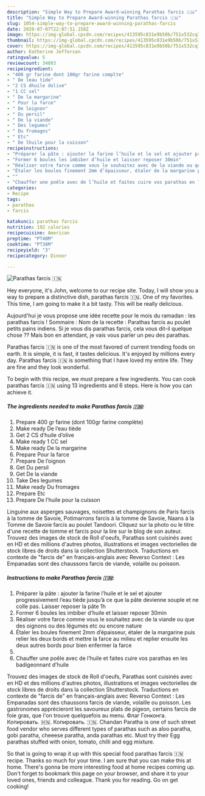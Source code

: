 ```yaml
---
description: "Simple Way to Prepare Award-winning Parathas farcis 🇮🇳"
title: "Simple Way to Prepare Award-winning Parathas farcis 🇮🇳"
slug: 1054-simple-way-to-prepare-award-winning-parathas-farcis
date: 2020-07-07T22:07:51.158Z
image: https://img-global.cpcdn.com/recipes/413595c831e9b50b/751x532cq70/parathas-farcis-🇮🇳-photo-principale-de-la-recette.jpg
thumbnail: https://img-global.cpcdn.com/recipes/413595c831e9b50b/751x532cq70/parathas-farcis-🇮🇳-photo-principale-de-la-recette.jpg
cover: https://img-global.cpcdn.com/recipes/413595c831e9b50b/751x532cq70/parathas-farcis-🇮🇳-photo-principale-de-la-recette.jpg
author: Katherine Jefferson
ratingvalue: 5
reviewcount: 34893
recipeingredient:
- "400 gr farine dont 100gr farine complte"
- " De leau tide"
- "2 CS dhuile dolive"
- "1 CC sel"
- " De la margarine"
- " Pour la farce"
- " De loignon"
- " Du persil"
- " De la viande"
- " Des legumes"
- " Du fromages"
- " Etc"
- " De lhuile pour la cuisson"
recipeinstructions:
- "Préparer la pâte : ajouter la farine l’huile et le sel et ajouter progressivement l’eau tiède jusqu’à ce que la pâte devienne souple et ne colle pas. Laisser reposer la pâte 1h"
- "Former 6 boules les imbiber d’huile et laisser reposer 30min"
- "Réaliser votre farce comme vous le souhaitez avec de la viande ou que des oignons ou des légumes etc ou encore nature"
- "Étaler les boules finement 2mm d’épaisseur, étaler de la margarine puis relier les deux bords et mettre la farce au milieu et replier ensuite les deux autres bords pour bien enfermer la farce"
- ""
- "Chauffer une poêle avec de l’huile et faites cuire vos parathas en les badigeonnant d’huile"
categories:
- Recipe
tags:
- parathas
- farcis

katakunci: parathas farcis 
nutrition: 192 calories
recipecuisine: American
preptime: "PT40M"
cooktime: "PT38M"
recipeyield: "3"
recipecategory: Dinner

---
```



![Parathas farcis 🇮🇳](https://img-global.cpcdn.com/recipes/413595c831e9b50b/751x532cq70/parathas-farcis-🇮🇳-photo-principale-de-la-recette.jpg)

Hey everyone, it's John, welcome to our recipe site. Today, I will show you a way to prepare a distinctive dish, parathas farcis 🇮🇳. One of my favorites. This time, I am going to make it a bit tasty. This will be really delicious.

Aujourd&#39;hui je vous propose une idée recette pour le mois du ramadan : les parathas farcis ! Sommaire : Nom de la recette : Parathas farcis au poulet petits pains indiens. Si je vous dis parathas farcis, cela vous dit-il quelque chose ?? Mais bon en attendant, je vais vous parler un peu des parathas.

Parathas farcis 🇮🇳 is one of the most favored of current trending foods on earth. It is simple, it is fast, it tastes delicious. It's enjoyed by millions every day. Parathas farcis 🇮🇳 is something that I have loved my entire life. They are fine and they look wonderful.


To begin with this recipe, we must prepare a few ingredients. You can cook parathas farcis 🇮🇳 using 13 ingredients and 6 steps. Here is how you can achieve it.

<!--inarticleads1-->

##### The ingredients needed to make Parathas farcis 🇮🇳:

1. Prepare 400 gr farine (dont 100gr farine complète)
1. Make ready  De l’eau tiède
1. Get 2 CS d’huile d’olive
1. Make ready 1 CC sel
1. Make ready  De la margarine
1. Prepare  Pour la farce
1. Prepare  De l’oignon
1. Get  Du persil
1. Get  De la viande
1. Take  Des legumes
1. Make ready  Du fromages
1. Prepare  Etc
1. Prepare  De l’huile pour la cuisson


Linguine aux asperges sauvages, noisettes et champignons de Paris farcis à la tomme de Savoie, Potimarrons farcis à la tomme de Savoie, Naans à la Tomme de Savoie farcis au poulet Tandoori. Cliquez sur la photo ou le titre d&#39;une recette de tomme et farcis pour la lire sur le blog de son auteur. Trouvez des images de stock de Roll d&#39;oeufs, Parathas sont cuisinés avec en HD et des millions d&#39;autres photos, illustrations et images vectorielles de stock libres de droits dans la collection Shutterstock. Traductions en contexte de &#34;farcis de&#34; en français-anglais avec Reverso Context : Les Empanadas sont des chaussons farcis de viande, volaille ou poisson. 

<!--inarticleads2-->

##### Instructions to make Parathas farcis 🇮🇳:

1. Préparer la pâte : ajouter la farine l’huile et le sel et ajouter progressivement l’eau tiède jusqu’à ce que la pâte devienne souple et ne colle pas. Laisser reposer la pâte 1h
1. Former 6 boules les imbiber d’huile et laisser reposer 30min
1. Réaliser votre farce comme vous le souhaitez avec de la viande ou que des oignons ou des légumes etc ou encore nature
1. Étaler les boules finement 2mm d’épaisseur, étaler de la margarine puis relier les deux bords et mettre la farce au milieu et replier ensuite les deux autres bords pour bien enfermer la farce
1. 
1. Chauffer une poêle avec de l’huile et faites cuire vos parathas en les badigeonnant d’huile


Trouvez des images de stock de Roll d&#39;oeufs, Parathas sont cuisinés avec en HD et des millions d&#39;autres photos, illustrations et images vectorielles de stock libres de droits dans la collection Shutterstock. Traductions en contexte de &#34;farcis de&#34; en français-anglais avec Reverso Context : Les Empanadas sont des chaussons farcis de viande, volaille ou poisson. Les gastronomes apprécieront les savoureux plats de pigeon, certains farcis de foie gras, que l&#39;on trouve quelquefois au menu. Флаг Гонконга. Копировать. 🇭🇳. Копировать. 🇮🇳. Chandan Paratha is one of such street food vendor who serves different types of parathas such as aloo paratha, gobi paratha, cheeese paratha, anda parathas etc. Must try their Egg parathas stuffed with onion, tomato, chilli and egg mixture. 

So that is going to wrap it up with this special food parathas farcis 🇮🇳 recipe. Thanks so much for your time. I am sure that you can make this at home. There's gonna be more interesting food at home recipes coming up. Don't forget to bookmark this page on your browser, and share it to your loved ones, friends and colleague. Thank you for reading. Go on get cooking!
